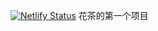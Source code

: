 [![Netlify Status](https://api.netlify.com/api/v1/badges/d427ae00-097e-49d2-9455-92b18affb4f8/deploy-status)](https://app.netlify.com/sites/huacha/deploys)
花茶的第一个项目
